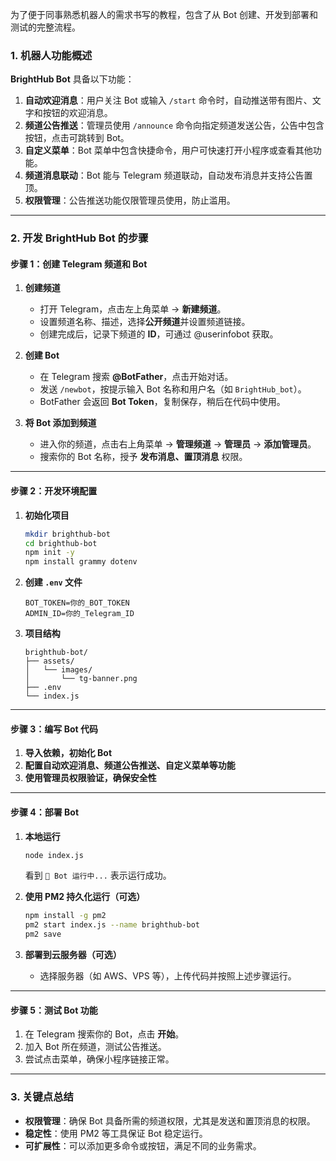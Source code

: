 为了便于同事熟悉机器人的需求书写的教程，包含了从 Bot 创建、开发到部署和测试的完整流程。
### **1. 机器人功能概述**  
**BrightHub Bot** 具备以下功能：  
1. **自动欢迎消息**：用户关注 Bot 或输入 `/start` 命令时，自动推送带有图片、文字和按钮的欢迎消息。  
2. **频道公告推送**：管理员使用 `/announce` 命令向指定频道发送公告，公告中包含按钮，点击可跳转到 Bot。  
3. **自定义菜单**：Bot 菜单中包含快捷命令，用户可快速打开小程序或查看其他功能。  
4. **频道消息联动**：Bot 能与 Telegram 频道联动，自动发布消息并支持公告置顶。  
5. **权限管理**：公告推送功能仅限管理员使用，防止滥用。  

---

### **2. 开发 BrightHub Bot 的步骤**  

#### **步骤 1：创建 Telegram 频道和 Bot**  
1. **创建频道**  
   - 打开 Telegram，点击左上角菜单 → **新建频道**。  
   - 设置频道名称、描述，选择**公开频道**并设置频道链接。  
   - 创建完成后，记录下频道的 **ID**，可通过 @userinfobot 获取。  

2. **创建 Bot**  
   - 在 Telegram 搜索 **@BotFather**，点击开始对话。  
   - 发送 `/newbot`，按提示输入 Bot 名称和用户名（如 `BrightHub_bot`）。  
   - BotFather 会返回 **Bot Token**，复制保存，稍后在代码中使用。  

3. **将 Bot 添加到频道**  
   - 进入你的频道，点击右上角菜单 → **管理频道** → **管理员** → **添加管理员**。  
   - 搜索你的 Bot 名称，授予 **发布消息、置顶消息** 权限。  

---

#### **步骤 2：开发环境配置**  
1. **初始化项目**  
   ```bash
   mkdir brighthub-bot
   cd brighthub-bot
   npm init -y
   npm install grammy dotenv
   ```

2. **创建 `.env` 文件**  
   ```env
   BOT_TOKEN=你的_BOT_TOKEN
   ADMIN_ID=你的_Telegram_ID
   ```

3. **项目结构**  
   ```
   brighthub-bot/
   ├── assets/
   │   └── images/
   │       └── tg-banner.png
   ├── .env
   └── index.js
   ```

---

#### **步骤 3：编写 Bot 代码**  
1. **导入依赖，初始化 Bot**  
2. **配置自动欢迎消息、频道公告推送、自定义菜单等功能**  
3. **使用管理员权限验证，确保安全性**  

---

#### **步骤 4：部署 Bot**  
1. **本地运行**  
   ```bash
   node index.js
   ```  
   看到 `🤖 Bot 运行中...` 表示运行成功。  

2. **使用 PM2 持久化运行（可选）**  
   ```bash
   npm install -g pm2
   pm2 start index.js --name brighthub-bot
   pm2 save
   ```

3. **部署到云服务器（可选）**  
   - 选择服务器（如 AWS、VPS 等），上传代码并按照上述步骤运行。  

---

#### **步骤 5：测试 Bot 功能**  
1. 在 Telegram 搜索你的 Bot，点击 **开始**。  
2. 加入 Bot 所在频道，测试公告推送。  
3. 尝试点击菜单，确保小程序链接正常。  

---

### **3. 关键点总结**  
- **权限管理**：确保 Bot 具备所需的频道权限，尤其是发送和置顶消息的权限。  
- **稳定性**：使用 PM2 等工具保证 Bot 稳定运行。  
- **可扩展性**：可以添加更多命令或按钮，满足不同的业务需求。  
